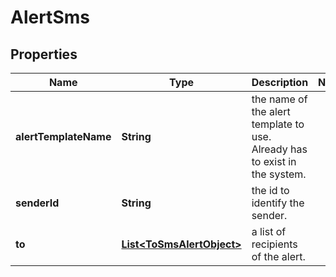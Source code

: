 # AlertSms

## Properties
Name | Type | Description | Notes
------------ | ------------- | ------------- | -------------
**alertTemplateName** | **String** | the name of the alert template to use. Already has to exist in the system. | 
**senderId** | **String** | the id to identify the sender. | 
**to** | [**List&lt;ToSmsAlertObject&gt;**](ToSmsAlertObject.md) | a list of recipients of the alert. | 
